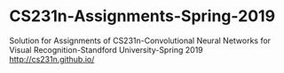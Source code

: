 # CS231n-Assignments-Spring-2019
Solution for Assignments of CS231n-Convolutional Neural Networks for Visual Recognition-Standford University-Spring 2019 http://cs231n.github.io/ 
